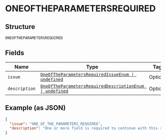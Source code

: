 
# ONEOFTHEPARAMETERSREQUIRED

## Structure

`ONEOFTHEPARAMETERSREQUIRED`

## Fields

| Name | Type | Tags | Description |
|  --- | --- | --- | --- |
| `issue` | [`OneOfTheParametersRequiredIssueEnum \| undefined`](../../doc/models/one-of-the-parameters-required-issue-enum.md) | Optional | - |
| `description` | [`OneOfTheParametersRequiredDescriptionEnum \| undefined`](../../doc/models/one-of-the-parameters-required-description-enum.md) | Optional | - |

## Example (as JSON)

```json
{
  "issue": "ONE_OF_THE_PARAMETERS_REQUIRED",
  "description": "One or more field is required to continue with this request."
}
```

